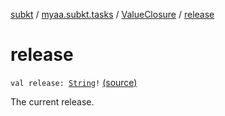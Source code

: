 [subkt](../../index.md) / [myaa.subkt.tasks](../index.md) / [ValueClosure](index.md) / [release](./release.md)

# release

`val release: `[`String`](https://kotlinlang.org/api/latest/jvm/stdlib/kotlin/-string/index.html)`!` [(source)](https://github.com/Myaamori/SubKt/blob/0.1.7/src/main/kotlin/myaa/subkt/tasks/tasks.kt#L429)

The current release.

